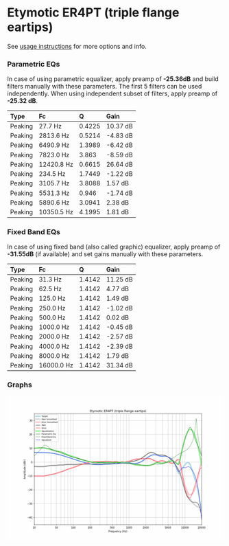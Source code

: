 # Etymotic ER4PT (triple flange eartips)
See [usage instructions](https://github.com/jaakkopasanen/AutoEq#usage) for more options and info.

### Parametric EQs
In case of using parametric equalizer, apply preamp of **-25.36dB** and build filters manually
with these parameters. The first 5 filters can be used independently.
When using independent subset of filters, apply preamp of **-25.32 dB**.

| Type    | Fc         |      Q | Gain     |
|:--------|:-----------|:-------|:---------|
| Peaking | 27.7 Hz    | 0.4225 | 10.37 dB |
| Peaking | 2813.6 Hz  | 0.5214 | -4.83 dB |
| Peaking | 6490.9 Hz  | 1.3989 | -6.42 dB |
| Peaking | 7823.0 Hz  | 3.863  | -8.59 dB |
| Peaking | 12420.8 Hz | 0.6615 | 26.64 dB |
| Peaking | 234.5 Hz   | 1.7449 | -1.22 dB |
| Peaking | 3105.7 Hz  | 3.8088 | 1.57 dB  |
| Peaking | 5531.3 Hz  | 0.946  | -1.74 dB |
| Peaking | 5890.6 Hz  | 3.0941 | 2.38 dB  |
| Peaking | 10350.5 Hz | 4.1995 | 1.81 dB  |

### Fixed Band EQs
In case of using fixed band (also called graphic) equalizer, apply preamp of **-31.55dB**
(if available) and set gains manually with these parameters.

| Type    | Fc         |      Q | Gain     |
|:--------|:-----------|:-------|:---------|
| Peaking | 31.3 Hz    | 1.4142 | 11.25 dB |
| Peaking | 62.5 Hz    | 1.4142 | 4.77 dB  |
| Peaking | 125.0 Hz   | 1.4142 | 1.49 dB  |
| Peaking | 250.0 Hz   | 1.4142 | -1.02 dB |
| Peaking | 500.0 Hz   | 1.4142 | 0.02 dB  |
| Peaking | 1000.0 Hz  | 1.4142 | -0.45 dB |
| Peaking | 2000.0 Hz  | 1.4142 | -2.57 dB |
| Peaking | 4000.0 Hz  | 1.4142 | -2.39 dB |
| Peaking | 8000.0 Hz  | 1.4142 | 1.79 dB  |
| Peaking | 16000.0 Hz | 1.4142 | 31.34 dB |

### Graphs
![](./Etymotic%20ER4PT%20(triple%20flange%20eartips).png)